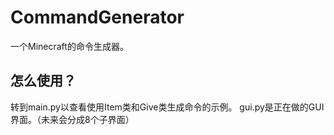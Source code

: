 # CommandGenerator

一个Minecraft的命令生成器。

## 怎么使用？

转到main.py以查看使用Item类和Give类生成命令的示例。
gui.py是正在做的GUI界面。（未来会分成8个子界面）
